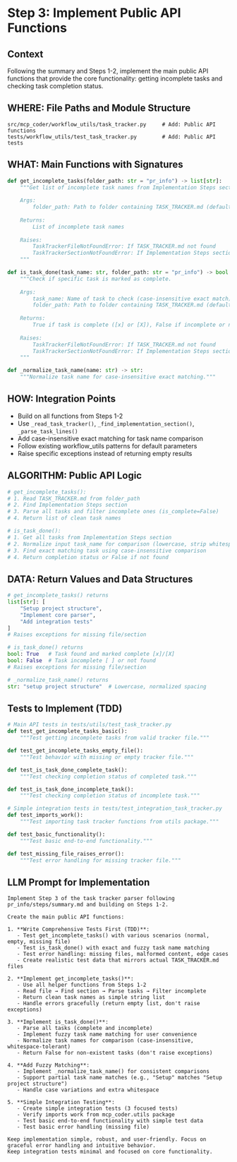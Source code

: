 # Step 3: Implement Public API Functions

## Context
Following the summary and Steps 1-2, implement the main public API functions that provide the core functionality: getting incomplete tasks and checking task completion status.

## WHERE: File Paths and Module Structure
```
src/mcp_coder/workflow_utils/task_tracker.py     # Add: Public API functions  
tests/workflow_utils/test_task_tracker.py        # Add: Public API tests
```

## WHAT: Main Functions with Signatures
```python
def get_incomplete_tasks(folder_path: str = "pr_info") -> list[str]:
    """Get list of incomplete task names from Implementation Steps section.
    
    Args:
        folder_path: Path to folder containing TASK_TRACKER.md (default: "pr_info")
        
    Returns:
        List of incomplete task names
        
    Raises:
        TaskTrackerFileNotFoundError: If TASK_TRACKER.md not found
        TaskTrackerSectionNotFoundError: If Implementation Steps section not found
    """

def is_task_done(task_name: str, folder_path: str = "pr_info") -> bool:
    """Check if specific task is marked as complete.
    
    Args:
        task_name: Name of task to check (case-insensitive exact match)
        folder_path: Path to folder containing TASK_TRACKER.md (default: "pr_info")
        
    Returns:
        True if task is complete ([x] or [X]), False if incomplete or not found
        
    Raises:
        TaskTrackerFileNotFoundError: If TASK_TRACKER.md not found
        TaskTrackerSectionNotFoundError: If Implementation Steps section not found
    """

def _normalize_task_name(name: str) -> str:
    """Normalize task name for case-insensitive exact matching."""
```

## HOW: Integration Points
- Build on all functions from Steps 1-2
- Use `_read_task_tracker()`, `_find_implementation_section()`, `_parse_task_lines()`
- Add case-insensitive exact matching for task name comparison
- Follow existing workflow_utils patterns for default parameters
- Raise specific exceptions instead of returning empty results

## ALGORITHM: Public API Logic
```python
# get_incomplete_tasks():
# 1. Read TASK_TRACKER.md from folder_path
# 2. Find Implementation Steps section
# 3. Parse all tasks and filter incomplete ones (is_complete=False)
# 4. Return list of clean task names

# is_task_done():
# 1. Get all tasks from Implementation Steps section
# 2. Normalize input task_name for comparison (lowercase, strip whitespace)
# 3. Find exact matching task using case-insensitive comparison
# 4. Return completion status or False if not found
```

## DATA: Return Values and Data Structures
```python
# get_incomplete_tasks() returns
list[str]: [
    "Setup project structure",
    "Implement core parser", 
    "Add integration tests"
]
# Raises exceptions for missing file/section

# is_task_done() returns
bool: True   # Task found and marked complete [x]/[X]
bool: False  # Task incomplete [ ] or not found
# Raises exceptions for missing file/section

# _normalize_task_name() returns  
str: "setup project structure"  # Lowercase, normalized spacing
```

## Tests to Implement (TDD)
```python
# Main API tests in tests/utils/test_task_tracker.py
def test_get_incomplete_tasks_basic():
    """Test getting incomplete tasks from valid tracker file."""

def test_get_incomplete_tasks_empty_file():
    """Test behavior with missing or empty tracker file."""

def test_is_task_done_complete_task():
    """Test checking completion status of completed task."""

def test_is_task_done_incomplete_task():
    """Test checking completion status of incomplete task."""

# Simple integration tests in tests/test_integration_task_tracker.py
def test_imports_work():
    """Test importing task tracker functions from utils package."""

def test_basic_functionality():
    """Test basic end-to-end functionality."""

def test_missing_file_raises_error():
    """Test error handling for missing tracker file."""
```

## LLM Prompt for Implementation
```
Implement Step 3 of the task tracker parser following pr_info/steps/summary.md and building on Steps 1-2.

Create the main public API functions:

1. **Write Comprehensive Tests First (TDD)**:
   - Test get_incomplete_tasks() with various scenarios (normal, empty, missing file)
   - Test is_task_done() with exact and fuzzy task name matching
   - Test error handling: missing files, malformed content, edge cases
   - Create realistic test data that mirrors actual TASK_TRACKER.md files

2. **Implement get_incomplete_tasks()**:
   - Use all helper functions from Steps 1-2
   - Read file → Find section → Parse tasks → Filter incomplete
   - Return clean task names as simple string list
   - Handle errors gracefully (return empty list, don't raise exceptions)

3. **Implement is_task_done()**:
   - Parse all tasks (complete and incomplete)
   - Implement fuzzy task name matching for user convenience
   - Normalize task names for comparison (case-insensitive, whitespace-tolerant)
   - Return False for non-existent tasks (don't raise exceptions)

4. **Add Fuzzy Matching**:
   - Implement _normalize_task_name() for consistent comparisons
   - Support partial task name matches (e.g., "Setup" matches "Setup project structure")
   - Handle case variations and extra whitespace

5. **Simple Integration Testing**:
   - Create simple integration tests (3 focused tests)
   - Verify imports work from mcp_coder.utils package
   - Test basic end-to-end functionality with simple test data
   - Test basic error handling (missing file)

Keep implementation simple, robust, and user-friendly. Focus on graceful error handling and intuitive behavior.
Keep integration tests minimal and focused on core functionality.
```
